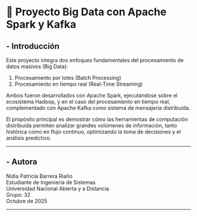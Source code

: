 # 🧠 Proyecto Big Data con Apache Spark y Kafka
## - Introducción
  
Este proyecto integra dos enfoques fundamentales del procesamiento de datos masivos (Big Data):

1. Procesamiento por lotes (Batch Processing)
2. Procesamiento en tiempo real (Real-Time Streaming)

Ambos fueron desarrollados con Apache Spark, ejecutándose sobre el ecosistema Hadoop, y en el caso del procesamiento en tiempo real, complementado con Apache Kafka como sistema de mensajería distribuida.

El propósito principal es demostrar cómo las herramientas de computación distribuida permiten analizar grandes volúmenes de información, tanto histórica como en flujo continuo, optimizando la toma de decisiones y el análisis predictivo.

---
## - Autora 

Nidia Patricia Barrera Riaño  
Estudiante de Ingeniería de Sistemas  
Universidad Nacional Abierta y a Distancia  
Grupo: 32  
Octubre de 2025

---




